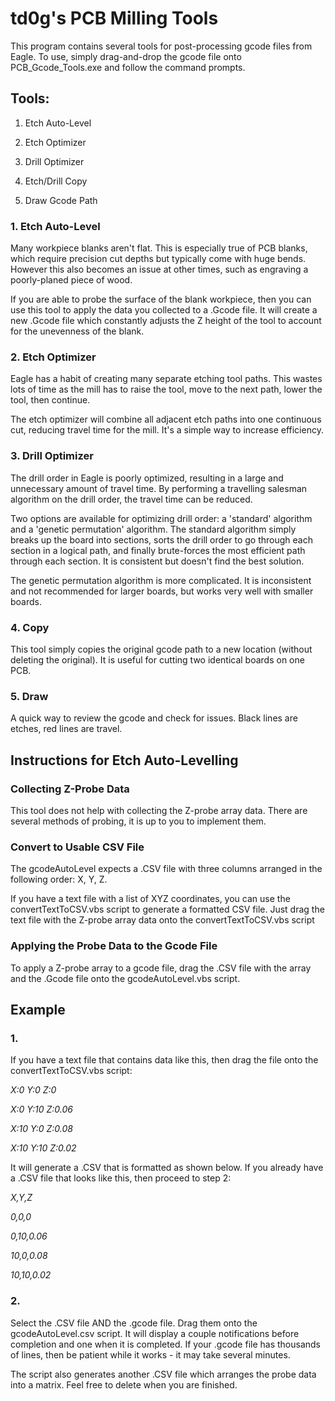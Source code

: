 # td0g's PCB Milling Tools

This program contains several tools for post-processing gcode files from Eagle.  To use, simply drag-and-drop the gcode file onto PCB_Gcode_Tools.exe and follow the command prompts.

## Tools:

1. Etch Auto-Level

2. Etch Optimizer

3. Drill Optimizer

4. Etch/Drill Copy

5. Draw Gcode Path

### 1. Etch Auto-Level

Many workpiece blanks aren't flat.  This is especially true of PCB blanks, which require precision cut depths but typically come with huge bends.  However this also becomes an issue at other times, such as engraving a poorly-planed piece of wood.

If you are able to probe the surface of the blank workpiece, then you can use this tool to apply the data you collected to a .Gcode file.  It will create a new .Gcode file which constantly adjusts the Z height of the tool to account for the unevenness of the blank.

### 2. Etch Optimizer

Eagle has a habit of creating many separate etching tool paths.  This wastes lots of time as the mill has to raise the tool, move to the next path, lower the tool, then continue.

The etch optimizer will combine all adjacent etch paths into one continuous cut, reducing travel time for the mill.  It's a simple way to increase efficiency.

### 3. Drill Optimizer

The drill order in Eagle is poorly optimized, resulting in a large and unnecessary amount of travel time.  By performing a travelling salesman algorithm on the drill order, the travel time can be reduced.

Two options are available for optimizing drill order: a 'standard' algorithm and a 'genetic permutation' algorithm.  The standard algorithm simply breaks up the board into sections, sorts the drill order to go through each section in a logical path, and finally brute-forces the most efficient path through each section.  It is consistent but doesn't find the best solution.

The genetic permutation algorithm is more complicated.  It is inconsistent and not recommended for larger boards, but works very well with smaller boards.

### 4. Copy

This tool simply copies the original gcode path to a new location (without deleting the original).  It is useful for cutting two identical boards on one PCB.

### 5. Draw

A quick way to review the gcode and check for issues.  Black lines are etches, red lines are travel.

## Instructions for Etch Auto-Levelling

### Collecting Z-Probe Data

This tool does not help with collecting the Z-probe array data.  There are several methods of probing, it is up to you to implement them.

### Convert to Usable CSV File

The gcodeAutoLevel expects a .CSV file with three columns arranged in the following order: X, Y, Z.

If you have a text file with a list of XYZ coordinates, you can use the convertTextToCSV.vbs script to generate a formatted CSV file.  Just drag the text file with the Z-probe array data onto the convertTextToCSV.vbs script

### Applying the Probe Data to the Gcode File

To apply a Z-probe array to a gcode file, drag the .CSV file with the array and the .Gcode file onto the gcodeAutoLevel.vbs script.

## Example

### 1.

If you have a text file that contains data like this, then drag the file onto the convertTextToCSV.vbs script:

*X:0 Y:0 Z:0*

*X:0 Y:10 Z:0.06*

*X:10 Y:0 Z:0.08*

*X:10 Y:10 Z:0.02*

It will generate a .CSV that is formatted as shown below.  If you already have a .CSV file that looks like this, then proceed to step 2:

*X,Y,Z*

*0,0,0*

*0,10,0.06*

*10,0,0.08*

*10,10,0.02*

### 2.

Select the .CSV file AND the .gcode file.  Drag them onto the gcodeAutoLevel.csv script.  It will display a couple notifications before completion and one when it is completed.  If your .gcode file has thousands of lines, then be patient while it works - it may take several minutes.

The script also generates another .CSV file which arranges the probe data into a matrix.  Feel free to delete when you are finished.
